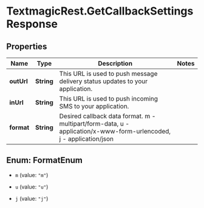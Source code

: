 # TextmagicRest.GetCallbackSettingsResponse

## Properties
Name | Type | Description | Notes
------------ | ------------- | ------------- | -------------
**outUrl** | **String** | This URL is used to push message delivery status updates to your application. | 
**inUrl** | **String** | This URL is used to push incoming SMS to your application. | 
**format** | **String** | Desired callback data format. m - multipart/form-data, u - application/x-www-form-urlencoded, j - application/json | 


<a name="FormatEnum"></a>
## Enum: FormatEnum


* `m` (value: `"m"`)

* `u` (value: `"u"`)

* `j` (value: `"j"`)




